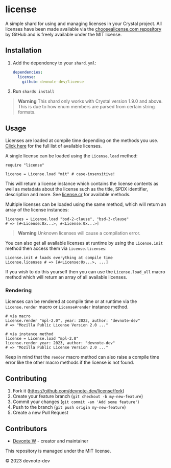 # license

A simple shard for using and managing licenses in your Crystal project. All licenses have been made available via the [choosealicense.com repository](https://github.com/github/choosealicense.com) by GitHub and is freely available under the MIT license.

## Installation

1. Add the dependency to your `shard.yml`:

   ```yaml
   dependencies:
     license:
       github: devnote-dev/license
   ```

2. Run `shards install`

> **Warning**
> This shard only works with Crystal version 1.9.0 and above. This is due to how enum members are parsed from certain string formats.

## Usage

Licenses are loaded at compile time depending on the methods you use. [Click here](/src/licenses/) for the full list of available licenses.

A single license can be loaded using the `License.load` method:

```crystal
require "license"

license = License.load "mit" # case-insensitive!
```

This will return a license instance which contains the license contents as well as metadata about the license such as the title, SPDX identifier, description and more. See [license.cr](/src/license.cr) for available methods.

Multiple licenses can be loaded using the same method, which will return an array of the license instances:

```crystal
licenses = License.load "bsd-2-clause", "bsd-3-clause"
# => [#<License:0x...>, #<License:0x...>]
```

> **Warning**
> Unknown licenses will cause a compilation error.

You can also get all available licenses at runtime by using the `License.init` method then access them via `License.licenses`:

```crystal
License.init # loads everything at compile time
License.licenses # => [#<License:0x...>, ...]
```

If you wish to do this yourself then you can use the `License.load_all` macro method which will return an array of all available licenses.

### Rendering

Licenses can be rendered at compile time or at runtime via the `License.render` macro or `License#render` instance method.

```crystal
# via macro
License.render "mpl-2.0", year: 2023, author: "devnote-dev"
# => "Mozilla Public License Version 2.0 ..."

# via instance method
license = License.load "mpl-2.0"
license.render year: 2023, author: "devnote-dev"
# => "Mozilla Public License Version 2.0 ..."
```

Keep in mind that the `render` macro method can also raise a compile time error like the other macro methods if the license is not found.

## Contributing

1. Fork it (<https://github.com/devnote-dev/license/fork>)
2. Create your feature branch (`git checkout -b my-new-feature`)
3. Commit your changes (`git commit -am 'Add some feature'`)
4. Push to the branch (`git push origin my-new-feature`)
5. Create a new Pull Request

## Contributors

- [Devonte W](https://github.com/devnote-dev) - creator and maintainer

This repository is managed under the MIT license.

© 2023 devnote-dev
